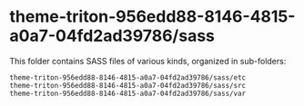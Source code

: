 # theme-triton-956edd88-8146-4815-a0a7-04fd2ad39786/sass

This folder contains SASS files of various kinds, organized in sub-folders:

    theme-triton-956edd88-8146-4815-a0a7-04fd2ad39786/sass/etc
    theme-triton-956edd88-8146-4815-a0a7-04fd2ad39786/sass/src
    theme-triton-956edd88-8146-4815-a0a7-04fd2ad39786/sass/var
